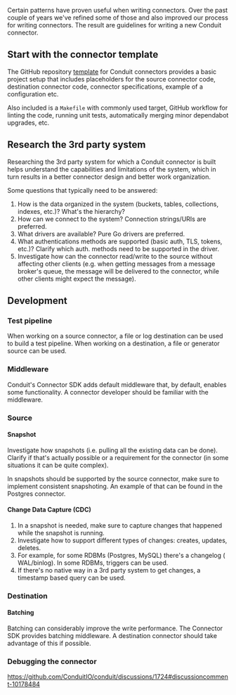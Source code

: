 Certain patterns have proven useful when writing connectors. Over the past
couple of years we've refined some of those and also improved our process for
writing connectors. The result are guidelines for writing a new Conduit
connector.

## Start with the connector template

The GitHub
repository [template](https://github.com/ConduitIO/conduit-connector-template/)
for Conduit connectors provides a basic project setup that includes placeholders
for the source connector code, destination connector code, connector
specifications, example of a configuration etc.

Also included is a `Makefile` with commonly used target, GitHub workflow for
linting the code, running unit tests, automatically merging minor dependabot
upgrades, etc.

## Research the 3rd party system

Researching the 3rd party system for which a Conduit connector is built helps
understand the capabilities and limitations of the system, which in turn results
in a better connector design and better work organization.

Some questions that typically need to be answered:

1. How is the data organized in the system (buckets, tables, collections,
   indexes, etc.)? What's the hierarchy?
2. How can we connect to the system? Connection strings/URIs are preferred.
3. What drivers are available? Pure Go drivers are preferred.
4. What authentications methods are supported (basic auth, TLS, tokens, etc.)?
   Clarify which auth. methods need to be supported in the driver.
5. Investigate how can the connector read/write to the source without affecting
   other clients (e.g. when getting messages from a message broker's queue, the
   message will be delivered to the connector, while other clients might expect
   the message).

## Development

### Test pipeline

When working on a source connector, a file or log destination can be used to
build a test pipeline. When working on a destination, a file or generator source
can be used.

### Middleware

Conduit's Connector SDK adds default middleware that, by default, enables some
functionality. A connector developer should be familiar with the middleware.

### Source

#### Snapshot

Investigate how snapshots (i.e. pulling all the existing data can be done).
Clarify if that's actually possible or a requirement for the connector (in some
situations it can be quite complex).

In snapshots should be supported by the source connector, make sure to implement
consistent snapshoting. An example of that can be found in the Postgres
connector.

#### Change Data Capture (CDC)

1. In a snapshot is needed, make sure to capture changes that happened while the
   snapshot is running.
2. Investigate how to support different types of changes: creates, updates,
   deletes.
3. For example, for some RDBMs (Postgres, MySQL) there's a changelog (
   WAL/binlog). In some RDBMs, triggers can be used.
4. If there's no native way in a 3rd party system to get changes, a timestamp
   based query can be used.

### Destination

#### Batching

Batching can considerably improve the write performance. The Connector SDK
provides batching middleware. A destination connector should take advantage of
this if possible.

### Debugging the connector

https://github.com/ConduitIO/conduit/discussions/1724#discussioncomment-10178484
